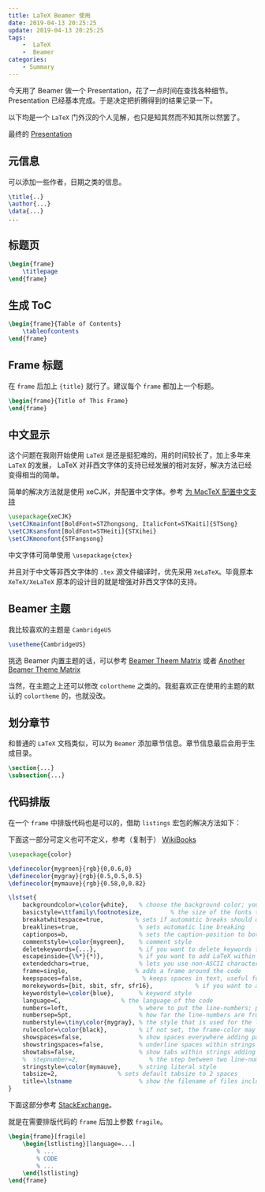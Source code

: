 ```yaml
---
title: LaTeX Beamer 使用
date: 2019-04-13 20:25:25
update: 2019-04-13 20:25:25
tags:
    -  LaTeX
    -  Beamer
categories: 
    - Summary
---
```


今天用了 Beamer 做一个 Presentation，花了一点时间在查找各种细节。 Presentation 已经基本完成。于是决定把折腾得到的结果记录一下。

以下均是一个 `LaTeX` 门外汉的个人见解，也只是知其然而不知其所以然罢了。

最终的 [Presentation](https://github.com/KnothHe/Markup-Files/blob/master/beamer/c51-beamer.tex)

<!-- more -->

## 元信息

可以添加一些作者，日期之类的信息。

```tex
\title{..}
\author{...}
\data{...}
...
```

## 标题页

```tex
\begin{frame}
    \titlepage
\end{frame}
```

## 生成 ToC

```tex
\begin{frame}{Table of Contents}
    \tableofcontents
\end{frame}
```

## Frame 标题

在 `frame` 后加上 `{title}` 就行了。建议每个 `frame` 都加上一个标题。

```tex
\begin{frame}{Title of This Frame}
\end{frame}
```

## 中文显示

这个问题在我刚开始使用 `LaTeX` 是还是挺犯难的，用的时间较长了，加上多年来 `LaTeX` 的发展， LaTeX 对非西文字体的支持已经发展的相对友好，解决方法已经变得相当的简单。

简单的解决方法就是使用 xeCJK，并配置中文字体。参考 [为 MacTeX 配置中文支持](https://liam.page/2014/11/02/latex-mactex-chinese-support/)

```tex
\usepackage{xeCJK}
\setCJKmainfont[BoldFont=STZhongsong, ItalicFont=STKaiti]{STSong}
\setCJKsansfont[BoldFont=STHeiti]{STXihei}
\setCJKmonofont{STFangsong}
```

中文字体可简单使用 `\usepackage{ctex}`

并且对于中文等非西文字体的 `.tex` 源文件编译时，优先采用 `XeLaTeX`。毕竟原本 `XeTeX/XeLaTeX` 原本的设计目的就是增强对非西文字体的支持。

## Beamer 主题

我比较喜欢的主题是 `CambridgeUS`

```tex
\usetheme{CambridgeUS}
```

挑选 Beamer 内置主题的话，可以参考 [Beamer Theem Matrix](https://hartwork.org/beamer-theme-matrix/) 或者 [Another Beamer Theme Matrix](https://mpetroff.net/files/beamer-theme-matrix/) 

当然，在主题之上还可以修改 `colortheme` 之类的。我挺喜欢正在使用的主题的默认的 `colortheme` 的，也就没改。

## 划分章节

和普通的 `LaTeX` 文档类似，可以为 `Beamer` 添加章节信息。章节信息最后会用于生成目录。

```tex
\section{...}
\subsection{...}
```


## 代码排版

在一个 `frame` 中排版代码也是可以的，借助 `listings` 宏包的解决方法如下：


下面这一部分可定义也可不定义，参考（复制于） [WikiBooks](https://en.wikibooks.org/wiki/LaTeX/Source_Code_Listings)

```tex
\usepackage{color}

\definecolor{mygreen}{rgb}{0,0.6,0}
\definecolor{mygray}{rgb}{0.5,0.5,0.5}
\definecolor{mymauve}{rgb}{0.58,0,0.82}

\lstset{ 
    backgroundcolor=\color{white},   % choose the background color; you must add \usepackage{color} or \usepackage{xcolor}; should come as last argument
    basicstyle=\ttfamily\footnotesize,        % the size of the fonts that are used for the code
    breakatwhitespace=true,         % sets if automatic breaks should only happen at whitespace
    breaklines=true,                 % sets automatic line breaking
    captionpos=b,                    % sets the caption-position to bottom
    commentstyle=\color{mygreen},    % comment style
    deletekeywords={...},            % if you want to delete keywords from the given language
    escapeinside={\%*}{*)},          % if you want to add LaTeX within your code
    extendedchars=true,              % lets you use non-ASCII characters; for 8-bits encodings only, does not work with UTF-8
    frame=single,                   % adds a frame around the code
    keepspaces=false,                 % keeps spaces in text, useful for keeping indentation of code (possibly needs columns=flexible)
    morekeywords={bit, sbit, sfr, sfr16},            % if you want to add more keywords to the set
    keywordstyle=\color{blue},       % keyword style
    language=C,                 % the language of the code
    numbers=left,                    % where to put the line-numbers; possible values are (none, left, right)
    numbersep=5pt,                   % how far the line-numbers are from the code
    numberstyle=\tiny\color{mygray}, % the style that is used for the line-numbers
    rulecolor=\color{black},         % if not set, the frame-color may be changed on line-breaks within not-black text (e.g. comments (green here))
    showspaces=false,                % show spaces everywhere adding particular underscores; it overrides 'showstringspaces'
    showstringspaces=false,          % underline spaces within strings only
    showtabs=false,                  % show tabs within strings adding particular underscores
    %  stepnumber=2,                    % the step between two line-numbers. If it's 1, each line will be numbered
    stringstyle=\color{mymauve},     % string literal style
    tabsize=2,                 % sets default tabsize to 2 spaces
    title=\lstname                   % show the filename of files included with \lstinputlisting; also try caption instead of title
}
```

下面这部分参考 [StackExchange](https://tex.stackexchange.com/questions/36776/latex-error-when-inserting-code-listing-in-lyx)。

就是在需要排版代码的 `frame` 后加上参数 `fragile`。

```tex
\begin{frame}[fragile]
    \begin{lstlisting}[language=...]
        % ...
        % CODE
        % ...
    \end{lstlisting}
\end{frame}
```
